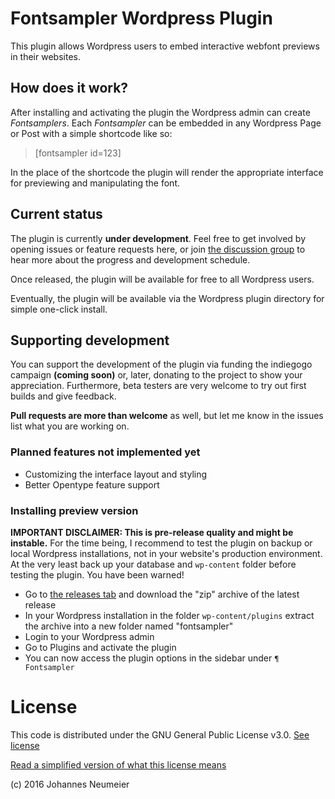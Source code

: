 # Fontsampler Wordpress Plugin
This plugin allows Wordpress users to embed interactive webfont previews in their websites.

## How does it work?
After installing and activating the plugin the Wordpress admin can create *Fontsamplers*. Each *Fontsampler* can be 
embedded in any Wordpress Page or Post with a simple shortcode like so:

> [fontsampler id=123]

In the place of the shortcode the plugin will render the appropriate interface for previewing and manipulating the 
font.

## Current status
The plugin is currently **under development**. Feel free to get involved by opening issues or feature requests here, or join 
[the discussion group](https://groups.google.com/forum/#!forum/fontsampler-wordpress-plugin-development) to hear more
about the progress and development schedule.
 
Once released, the plugin will be available for free to all Wordpress users.

Eventually, the plugin will be available via the Wordpress plugin directory for simple one-click install.

## Supporting development
You can support the development of the plugin via funding the indiegogo campaign **(coming soon)** or, later, donating to
the project to show your appreciation. Furthermore, beta testers are very welcome to try out first builds and give feedback.

**Pull requests are more than welcome** as well, but let me know in the issues list what you are working on.

### Planned features not implemented yet
* Customizing the interface layout and styling
* Better Opentype feature support

### Installing preview version
**IMPORTANT DISCLAIMER: This is pre-release quality and might be instable.** 
For the time being, I recommend to test the plugin on backup or local Wordpress installations, not in your website's 
production environment. At the very least back up your database and `wp-content` folder before testing the plugin. You 
have been warned!

* Go to [the releases tab](https://github.com/kontur/fontsampler-wordpress-plugin/releases) and download the "zip" archive
of the latest release
* In your Wordpress installation in the folder `wp-content/plugins` extract the archive into a new folder named "fontsampler"
* Login to your Wordpress admin
* Go to Plugins and activate the plugin
* You can now access the plugin options in the sidebar under `¶ Fontsampler`

# License
This code is distributed under the GNU General Public License v3.0. 
[See license](LICENSE.txt)

[Read a simplified version of what this license means](http://choosealicense.com/licenses/gpl-3.0/#)

(c) 2016 Johannes Neumeier